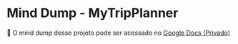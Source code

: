 # Mind Dump \- MyTripPlanner

🧠 O mind dump desse projeto pode ser acessado no [Google Docs (Privado)](https://docs.google.com/document/d/12gHf-gm7cfmgQWnqcG0azCpPbuOO8D5Wzf2t7lNr8f0/edit?usp=sharing)